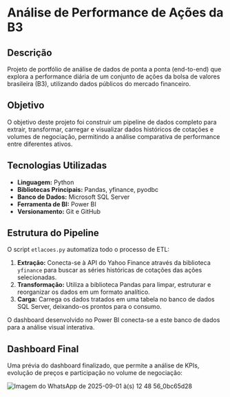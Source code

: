 # Análise de Performance de Ações da B3

## Descrição
Projeto de portfólio de análise de dados de ponta a ponta (end-to-end) que explora a performance diária de um conjunto de ações da bolsa de valores brasileira (B3), utilizando dados públicos do mercado financeiro.

## Objetivo
O objetivo deste projeto foi construir um pipeline de dados completo para extrair, transformar, carregar e visualizar dados históricos de cotações e volumes de negociação, permitindo a análise comparativa de performance entre diferentes ativos.

## Tecnologias Utilizadas
- **Linguagem:** Python
- **Bibliotecas Principais:** Pandas, yfinance, pyodbc
- **Banco de Dados:** Microsoft SQL Server
- **Ferramenta de BI:** Power BI
- **Versionamento:** Git e GitHub

## Estrutura do Pipeline
O script `etlacoes.py` automatiza todo o processo de ETL:

1.  **Extração:** Conecta-se à API do Yahoo Finance através da biblioteca `yfinance` para buscar as séries históricas de cotações das ações selecionadas.
2.  **Transformação:** Utiliza a biblioteca Pandas para limpar, estruturar e reorganizar os dados em um formato analítico.
3.  **Carga:** Carrega os dados tratados em uma tabela no banco de dados SQL Server, deixando-os prontos para o consumo.

O dashboard desenvolvido no Power BI conecta-se a este banco de dados para a análise visual interativa.

## Dashboard Final
Uma prévia do dashboard finalizado, que permite a análise de KPIs, evolução de preços e participação no volume de negociação:

![Imagem do WhatsApp de 2025-09-01 à(s) 12 48 56_0bc65d28](https://github.com/user-attachments/assets/a945a32a-d5d3-4319-a108-7194b7e8144a)

